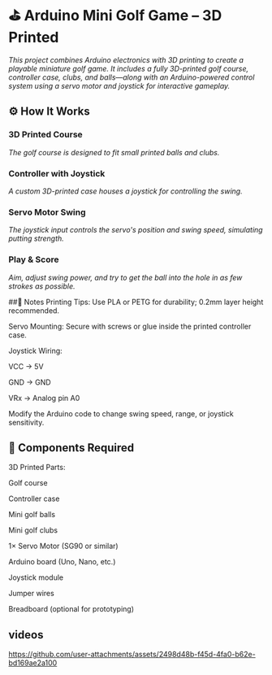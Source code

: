 # ⛳ Arduino Mini Golf Game – 3D Printed
*This project combines Arduino electronics with 3D printing to create a playable miniature golf game. It includes a fully 3D-printed golf course, controller case, clubs, and balls—along with an Arduino-powered control system using a servo motor and joystick for interactive gameplay.*

## ⚙️ How It Works
### 3D Printed Course 
*The golf course is designed to fit small printed balls and clubs.*

### Controller with Joystick 
*A custom 3D-printed case houses a joystick for controlling the swing.*

### Servo Motor Swing 
*The joystick input controls the servo's position and swing speed, simulating putting strength.*

### Play & Score 
*Aim, adjust swing power, and try to get the ball into the hole in as few strokes as possible.*

##📝 Notes
Printing Tips: Use PLA or PETG for durability; 0.2mm layer height recommended.

Servo Mounting: Secure with screws or glue inside the printed controller case.

Joystick Wiring:

VCC → 5V

GND → GND

VRx → Analog pin A0

Modify the Arduino code to change swing speed, range, or joystick sensitivity.

## 🧰 Components Required
3D Printed Parts:

Golf course

Controller case

Mini golf balls

Mini golf clubs

1× Servo Motor (SG90 or similar)

Arduino board (Uno, Nano, etc.)

Joystick module

Jumper wires

Breadboard (optional for prototyping)

## videos


https://github.com/user-attachments/assets/2498d48b-f45d-4fa0-b62e-bd169ae2a100






